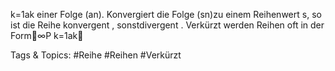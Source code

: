 k=1ak
einer Folge (an). Konvergiert die Folge (sn)zu einem Reihenwert s, so ist die Reihe konvergent ,
sonstdivergent .
Verkürzt werden Reihen oft in der Form∞P
k=1ak

   Tags & Topics:
   #Reihe
   #Reihen
   #Verkürzt